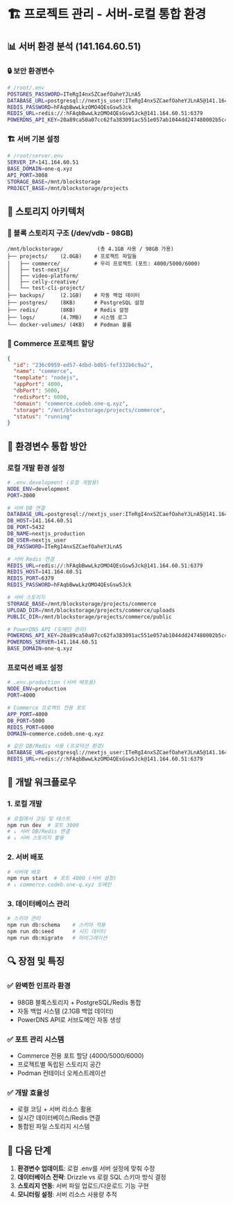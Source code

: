# 🏗️ 프로젝트 관리 - 서버-로컬 통합 환경

## 📊 서버 환경 분석 (141.164.60.51)

### 🔒 보안 환경변수
```bash
# /root/.env
POSTGRES_PASSWORD=ITeRgI4nxSZCaefOaheYJLnA5
DATABASE_URL=postgresql://nextjs_user:ITeRgI4nxSZCaefOaheYJLnA5@141.164.60.51:5432/nextjs_production
REDIS_PASSWORD=hFAqbBwwLkzOMO4QEsGsw5Jck
REDIS_URL=redis://:hFAqbBwwLkzOMO4QEsGsw5Jck@141.164.60.51:6379
POWERDNS_API_KEY=20a89ca50a07cc62fa383091ac551e057ab1044dd247480002b5c4a40092eed5
```

### 🏗️ 서버 기본 설정
```bash
# /root/server.env
SERVER_IP=141.164.60.51
BASE_DOMAIN=one-q.xyz
API_PORT=3008
STORAGE_BASE=/mnt/blockstorage
PROJECT_BASE=/mnt/blockstorage/projects
```

## 💾 스토리지 아키텍처

### 📂 블록 스토리지 구조 (/dev/vdb - 98GB)
```
/mnt/blockstorage/           (총 4.1GB 사용 / 98GB 가용)
├── projects/    (2.0GB)    # 프로젝트 파일들
│   ├── commerce/           # 우리 프로젝트 (포트: 4000/5000/6000)
│   ├── test-nextjs/
│   ├── video-platform/
│   ├── celly-creative/
│   └── test-cli-project/
├── backups/     (2.1GB)    # 자동 백업 데이터
├── postgres/    (8KB)      # PostgreSQL 설정
├── redis/       (8KB)      # Redis 설정  
├── logs/        (4.7MB)    # 시스템 로그
└── docker-volumes/ (4KB)   # Podman 볼륨
```

### 🎯 Commerce 프로젝트 할당
```json
{
  "id": "236c0959-ed57-4dbd-b0b5-fef332b6c9a2",
  "name": "commerce",
  "template": "nodejs",
  "appPort": 4000,
  "dbPort": 5000,
  "redisPort": 6000,
  "domain": "commerce.codeb.one-q.xyz",
  "storage": "/mnt/blockstorage/projects/commerce",
  "status": "running"
}
```

## 🔧 환경변수 통합 방안

### 로컬 개발 환경 설정
```bash
# .env.development (로컬 개발용)
NODE_ENV=development
PORT=3000

# 서버 DB 연결
DATABASE_URL=postgresql://nextjs_user:ITeRgI4nxSZCaefOaheYJLnA5@141.164.60.51:5432/nextjs_production
DB_HOST=141.164.60.51
DB_PORT=5432
DB_NAME=nextjs_production
DB_USER=nextjs_user
DB_PASSWORD=ITeRgI4nxSZCaefOaheYJLnA5

# 서버 Redis 연결
REDIS_URL=redis://:hFAqbBwwLkzOMO4QEsGsw5Jck@141.164.60.51:6379
REDIS_HOST=141.164.60.51
REDIS_PORT=6379
REDIS_PASSWORD=hFAqbBwwLkzOMO4QEsGsw5Jck

# 서버 스토리지
STORAGE_BASE=/mnt/blockstorage/projects/commerce
UPLOAD_DIR=/mnt/blockstorage/projects/commerce/uploads
PUBLIC_DIR=/mnt/blockstorage/projects/commerce/public

# PowerDNS API (도메인 관리)
POWERDNS_API_KEY=20a89ca50a07cc62fa383091ac551e057ab1044dd247480002b5c4a40092eed5
POWERDNS_SERVER=141.164.60.51
BASE_DOMAIN=one-q.xyz
```

### 프로덕션 배포 설정
```bash
# .env.production (서버 배포용)
NODE_ENV=production
PORT=4000

# Commerce 프로젝트 전용 포트
APP_PORT=4000
DB_PORT=5000
REDIS_PORT=6000
DOMAIN=commerce.codeb.one-q.xyz

# 같은 DB/Redis 사용 (프로덕션 환경)
DATABASE_URL=postgresql://nextjs_user:ITeRgI4nxSZCaefOaheYJLnA5@141.164.60.51:5432/nextjs_production
REDIS_URL=redis://:hFAqbBwwLkzOMO4QEsGsw5Jck@141.164.60.51:6379
```

## 🚀 개발 워크플로우

### 1. 로컬 개발
```bash
# 로컬에서 코딩 및 테스트
npm run dev  # 포트 3000
# ↓ 서버 DB/Redis 연결
# ↓ 서버 스토리지 활용
```

### 2. 서버 배포
```bash
# 서버에 배포
npm run start  # 포트 4000 (서버 설정)
# ↓ commerce.codeb.one-q.xyz 도메인
```

### 3. 데이터베이스 관리
```bash
# 스키마 관리
npm run db:schema    # 스키마 적용
npm run db:seed      # 시드 데이터
npm run db:migrate   # 마이그레이션
```

## 🔍 장점 및 특징

### ✅ 완벽한 인프라 환경
- 98GB 블록스토리지 + PostgreSQL/Redis 통합
- 자동 백업 시스템 (2.1GB 백업 데이터)
- PowerDNS API로 서브도메인 자동 생성

### ✅ 포트 관리 시스템
- Commerce 전용 포트 할당 (4000/5000/6000)
- 프로젝트별 독립된 스토리지 공간
- Podman 컨테이너 오케스트레이션

### ✅ 개발 효율성
- 로컬 코딩 + 서버 리소스 활용
- 실시간 데이터베이스/Redis 연결
- 통합된 파일 스토리지 시스템

## 📝 다음 단계

1. **환경변수 업데이트**: 로컬 .env를 서버 설정에 맞춰 수정
2. **데이터베이스 전략**: Drizzle vs 로컬 SQL 스키마 방식 결정
3. **스토리지 연동**: 서버 파일 업로드/다운로드 기능 구현
4. **모니터링 설정**: 서버 리소스 사용량 추적